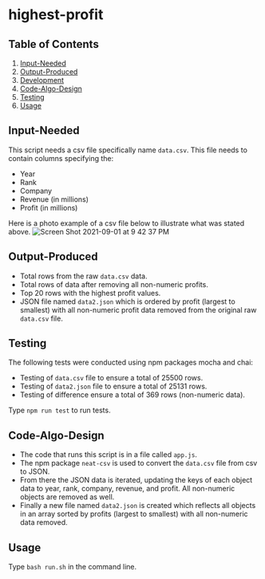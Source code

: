 # highest-profit

## Table of Contents

1. [Input-Needed](#Input-Needed)
2. [Output-Produced](#Output-Produced)
3. [Development](#Development)
4. [Code-Algo-Design](#Code-Algo-Design)
5. [Testing](#Testing)
6. [Usage](#Usage)

## Input-Needed

This script needs a csv file specifically name ```data.csv```. This file needs to contain columns specifying the:

 - Year
 - Rank
 - Company
 - Revenue (in millions)
 - Profit (in millions)

Here is a photo example of a csv file below to illustrate what was stated above.
 ![Screen Shot 2021-09-01 at 9 42 37 PM](https://user-images.githubusercontent.com/31682285/131783008-7b3b9051-37c9-4376-8b48-39fd5578cdb7.png)


## Output-Produced
- Total rows from the raw ```data.csv``` data.
- Total rows of data after removing all non-numeric profits.
- Top 20 rows with the highest profit values.
- JSON file named ```data2.json``` which is ordered by profit (largest to smallest) with all non-numeric profit data removed from the original raw ```data.csv``` file.

## Testing
The following tests were conducted using npm packages mocha and chai:
- Testing of ```data.csv``` file to ensure a total of 25500 rows.
- Testing of ```data2.json``` file to ensure a total of 25131 rows.
- Testing of difference ensure a total of 369 rows (non-numeric data).

Type ```npm run test``` to run tests.

## Code-Algo-Design
- The code that runs this script is in a file called ```app.js```.
- The npm package ```neat-csv``` is used to convert the ```data.csv``` file from csv to JSON.
- From there the JSON data is iterated, updating the keys of each object data to year, rank, company, revenue, and profit. All non-numeric objects are removed as well.
- Finally a new file named ```data2.json``` is created which reflects all objects in an array sorted by profits (largest to smallest) with all non-numeric data removed.

## Usage
Type ```bash run.sh``` in the command line.
